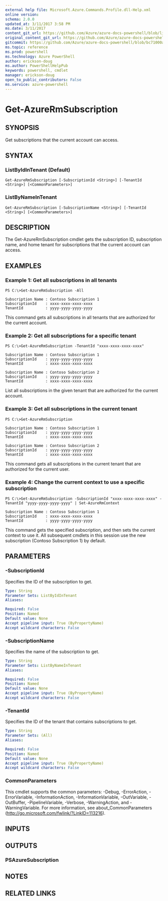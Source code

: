 ```yaml
---
external help file: Microsoft.Azure.Commands.Profile.dll-Help.xml
online version: 
schema: 2.0.0
updated_at: 3/11/2017 3:58 PM
ms.date: 3/11/2017
content_git_url: https://github.com/Azure/azure-docs-powershell/blob/live/azureps-cmdlets-docs/ResourceManager/AzureRM.Profile/v2.6.0/Get-AzureRmSubscription.md
original_content_git_url: https://github.com/Azure/azure-docs-powershell/blob/live/azureps-cmdlets-docs/ResourceManager/AzureRM.Profile/v2.6.0/Get-AzureRmSubscription.md
gitcommit: https://github.com/Azure/azure-docs-powershell/blob/bc71000aa3c7f754b95442dcc415a7324626a15c/azureps-cmdlets-docs/ResourceManager/AzureRM.Profile/v2.6.0/Get-AzureRmSubscription.md
ms.topic: reference
ms.prod: powershell
ms.technology: Azure PowerShell
author: erickson-doug
ms.author: PowerShellHelpPub
keywords: powershell, cmdlet
manager: erickson-doug
open_to_public_contributors: False
ms.service: azure-powershell
---
```


# Get-AzureRmSubscription

## SYNOPSIS
Get subscriptions that the current account can access.

## SYNTAX

### ListByIdInTenant (Default)
```
Get-AzureRmSubscription [-SubscriptionId <String>] [-TenantId <String>] [<CommonParameters>]
```

### ListByNameInTenant
```
Get-AzureRmSubscription [-SubscriptionName <String>] [-TenantId <String>] [<CommonParameters>]
```

## DESCRIPTION
The Get-AzureRmSubscription cmdlet gets the subscription ID, subscription name, and home tenant for subscriptions that the current account can access.

## EXAMPLES

### Example 1: Get all subscriptions in all tenants
```
PS C:\>Get-AzureRmSubscription -All

Subscription Name : Contoso Subscription 1
SubscriptionId    : xxxx-xxxx-xxxx-xxxx
TenantId          : yyyy-yyyy-yyyy-yyyy
```

This command gets all subscriptions in all tenants that are authorized for the current account.

### Example 2: Get all subscriptions for a specific tenant
```
PS C:\>Get-AzureRmSubscription -TenantId "xxxx-xxxx-xxxx-xxxx"

Subscription Name : Contoso Subscription 1
SubscriptionId    : yyyy-yyyy-yyyy-yyyy
TenantId          : xxxx-xxxx-xxxx-xxxx

Subscription Name : Contoso Subscription 2
SubscriptionId    : yyyy-yyyy-yyyy-yyyy
TenantId          : xxxx-xxxx-xxxx-xxxx
```

List all subscriptions in the given tenant that are authorized for the current account.

### Example 3: Get all subscriptions in the current tenant
```
PS C:\>Get-AzureRmSubscription

Subscription Name : Contoso Subscription 1
SubscriptionId    : yyyy-yyyy-yyyy-yyyy
TenantId          : xxxx-xxxx-xxxx-xxxx

Subscription Name : Contoso Subscription 2
SubscriptionId    : yyyy-yyyy-yyyy-yyyy
TenantId          : xxxx-xxxx-xxxx-xxxx
```

This command gets all subscriptions in the current tenant that are authorized for the current user.

### Example 4: Change the current context to use a specific subscription
```
PS C:\>Get-AzureRmSubscription -SubscriptionId "xxxx-xxxx-xxxx-xxxx" -TenantId "yyyy-yyyy-yyyy-yyyy" | Set-AzureRmContext

Subscription Name : Contoso Subscription 1
SubscriptionId    : xxxx-xxxx-xxxx-xxxx
TenantId          : yyyy-yyyy-yyyy-yyyy
```

This command gets the specified subscription, and then sets the current context to use it.
All subsequent cmdlets in this session use the new subscription (Contoso Subscription 1) by default.

## PARAMETERS

### -SubscriptionId
Specifies the ID of the subscription to get.

```yaml
Type: String
Parameter Sets: ListByIdInTenant
Aliases: 

Required: False
Position: Named
Default value: None
Accept pipeline input: True (ByPropertyName)
Accept wildcard characters: False
```

### -SubscriptionName
Specifies the name of the subscription to get.

```yaml
Type: String
Parameter Sets: ListByNameInTenant
Aliases: 

Required: False
Position: Named
Default value: None
Accept pipeline input: True (ByPropertyName)
Accept wildcard characters: False
```

### -TenantId
Specifies the ID of the tenant that contains subscriptions to get.

```yaml
Type: String
Parameter Sets: (All)
Aliases: 

Required: False
Position: Named
Default value: None
Accept pipeline input: True (ByPropertyName)
Accept wildcard characters: False
```

### CommonParameters
This cmdlet supports the common parameters: -Debug, -ErrorAction, -ErrorVariable, -InformationAction, -InformationVariable, -OutVariable, -OutBuffer, -PipelineVariable, -Verbose, -WarningAction, and -WarningVariable. For more information, see about_CommonParameters (http://go.microsoft.com/fwlink/?LinkID=113216).

## INPUTS

## OUTPUTS

### PSAzureSubscription

## NOTES

## RELATED LINKS

